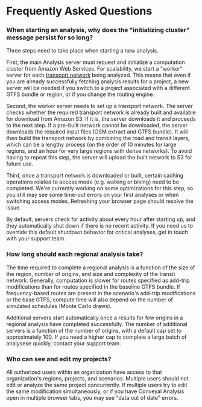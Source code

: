 # Frequently Asked Questions

### When starting an analysis, why does the "initializing cluster" message persist for so long?

Three steps need to take place when starting a new analysis.

First, the main Analysis server must request and initialize a computation cluster from Amazon Web Services.  For scalability, we start a "worker" server for each [transport network](../glossary.html#transport-network) being analyzed.  This means that even if you are already successfully fetching analysis results for a project, a new server will be needed if you switch to a project associated with a different GTFS bundle or region, or if you change the routing engine.  

Second, the worker server needs to set up a transport network.  The server checks whether the required transport network is already built and available for download from Amazon S3.  If it is, the server downloads it and proceeds to the next step.  If a pre-built network cannot be downloaded, the server downloads the required input files (OSM extract and GTFS bundle).  It will then build the transport network by combining the road and transit layers, which can be a lengthy process (on the order of 10 minutes for large regions, and an hour for very large regions with dense networks).  To avoid having to repeat this step, the server will upload the built network to S3 for future use.

Third, once a transport network is downloaded or built, certain caching operations related to access mode (e.g. walking or biking) need to be completed. We're currently working on some optimizations for this step, so you still may see some time-out errors on your first analyses or when switching access modes. Refreshing your browser page should resolve the issue.

By default, servers check for activity about every hour after starting up, and they automatically shut down if there is no recent activity.  If you need us to override this default shutdown behavior for critical analyses, get in touch with your support team.

### How long should each regional analysis take?

The time required to complete a regional analysis is a function of the size of the region, number of origins, and size and complexity of the transit network. Generally, computation is slower for routes specified as add-trip modifications than for routes specified in the baseline GTFS bundle. If frequency-based routes are present in the scenario's add-trip modifications or the base GTFS, compute time will also depend on the number of simulated schedules (Monte Carlo draws).

Additional servers start automatically once a results for few origins in a regional analysis have completed successfully. The number of additional servers is a function of the number of origins, with a default cap set to approximately 100.  If you need a higher cap to complete a large batch of analysese quickly, contact your support team.

### Who can see and edit my projects?

All authorized users within an organization have access to that organization's regions, projects, and scenarios.  Multiple users should not edit or analyze the same project concurrently.  If multiple users try to edit the same modification simultaneously, or if you have Conveyal Analysis open in multiple browser tabs, you may see "data out of date" errors.
